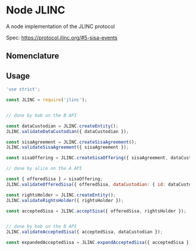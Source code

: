 # Node JLINC

A node implementation of the JLINC protocol

Spec: https://protocol.jlinc.org/#5-sisa-events


## Nomenclature



## Usage


```js
'use strict';

const JLINC = require('jlinc');


// done by bob on the B API

const dataCustodian = JLINC.createEntity();
JLINC.validateDataCustodian({ dataCustodian });

const sisaAgreement = JLINC.createSisaAgreement();
JLINC.validateSisaAgreement({ sisaAgreement });

const sisaOffering = JLINC.createSisaOffering({ sisaAgreement, dataCustodian });

// done by alice on the A API

const { offeredSisa } = sisaOffering;
JLINC.validateOfferedSisa({ offeredSisa, dataCustodian: { id: dataCustodianId } });

const rightsHolder = JLINC.createEntity();
JLINC.validateRightsHolder({ rightsHolder });

const acceptedSisa = JLINC.acceptSisa({ offeredSisa, rightsHolder });


// done by bob on the B API
JLINC.validateAcceptedSisa({ acceptedSisa, dataCustodian });

const expandedAcceptedSisa = JLINC.expandAcceptedSisa({ acceptedSisa });

```
